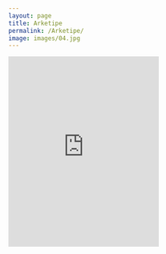 ```yaml
---
layout: page
title: Arketipe
permalink: /Arketipe/
image: images/04.jpg
---
```


<iframe src="https://open.spotify.com/embed/album/1v7hBIWUmfhggbxYd9HIW7" width="fill_width" height="380" frameborder="0" allowtransparency="true" allow="encrypted-media"></iframe>
